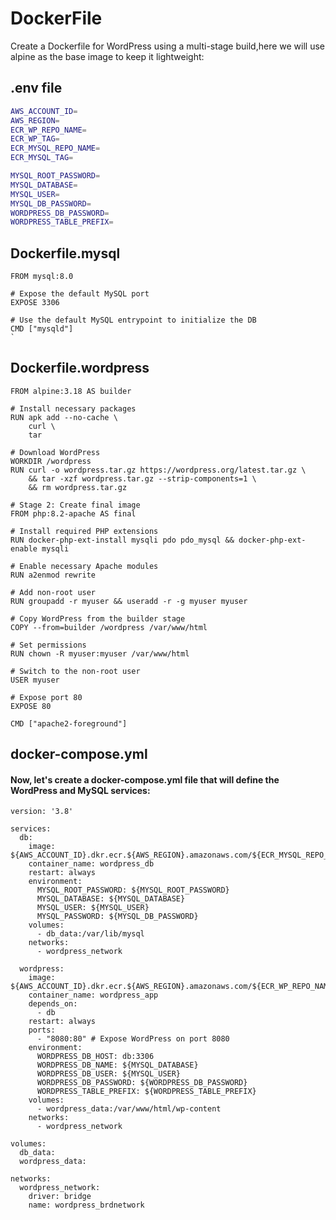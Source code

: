 # DockerFile

Create a Dockerfile for WordPress using a multi-stage build,here we will use alpine as the base image to keep it lightweight:

## .env file

```bash
AWS_ACCOUNT_ID=
AWS_REGION=
ECR_WP_REPO_NAME=
ECR_WP_TAG=
ECR_MYSQL_REPO_NAME=
ECR_MYSQL_TAG=

MYSQL_ROOT_PASSWORD=
MYSQL_DATABASE=
MYSQL_USER=
MYSQL_DB_PASSWORD=
WORDPRESS_DB_PASSWORD=
WORDPRESS_TABLE_PREFIX=
```

## Dockerfile.mysql

```# Use the official MySQL image as the base
FROM mysql:8.0

# Expose the default MySQL port
EXPOSE 3306

# Use the default MySQL entrypoint to initialize the DB
CMD ["mysqld"]
`
```

## Dockerfile.wordpress

```# Stage 1: Build WordPress with Alpine Linux
FROM alpine:3.18 AS builder

# Install necessary packages
RUN apk add --no-cache \
    curl \
    tar

# Download WordPress
WORKDIR /wordpress
RUN curl -o wordpress.tar.gz https://wordpress.org/latest.tar.gz \
    && tar -xzf wordpress.tar.gz --strip-components=1 \
    && rm wordpress.tar.gz

# Stage 2: Create final image
FROM php:8.2-apache AS final

# Install required PHP extensions
RUN docker-php-ext-install mysqli pdo pdo_mysql && docker-php-ext-enable mysqli

# Enable necessary Apache modules
RUN a2enmod rewrite

# Add non-root user
RUN groupadd -r myuser && useradd -r -g myuser myuser

# Copy WordPress from the builder stage
COPY --from=builder /wordpress /var/www/html

# Set permissions
RUN chown -R myuser:myuser /var/www/html

# Switch to the non-root user
USER myuser

# Expose port 80
EXPOSE 80

CMD ["apache2-foreground"]
```

## docker-compose.yml

#### Now, let's create a docker-compose.yml file that will define the WordPress and MySQL services:

```
version: '3.8'

services:
  db:
    image: ${AWS_ACCOUNT_ID}.dkr.ecr.${AWS_REGION}.amazonaws.com/${ECR_MYSQL_REPO_NAME}:${ECR_MYSQL_TAG}
    container_name: wordpress_db
    restart: always
    environment:
      MYSQL_ROOT_PASSWORD: ${MYSQL_ROOT_PASSWORD} 
      MYSQL_DATABASE: ${MYSQL_DATABASE}          
      MYSQL_USER: ${MYSQL_USER}                  
      MYSQL_PASSWORD: ${MYSQL_DB_PASSWORD}       
    volumes:
      - db_data:/var/lib/mysql
    networks:
      - wordpress_network

  wordpress:
    image: ${AWS_ACCOUNT_ID}.dkr.ecr.${AWS_REGION}.amazonaws.com/${ECR_WP_REPO_NAME}:${ECR_WP_TAG}
    container_name: wordpress_app
    depends_on:
      - db
    restart: always
    ports:
      - "8080:80" # Expose WordPress on port 8080
    environment:
      WORDPRESS_DB_HOST: db:3306
      WORDPRESS_DB_NAME: ${MYSQL_DATABASE}
      WORDPRESS_DB_USER: ${MYSQL_USER}
      WORDPRESS_DB_PASSWORD: ${WORDPRESS_DB_PASSWORD}
      WORDPRESS_TABLE_PREFIX: ${WORDPRESS_TABLE_PREFIX}
    volumes:
      - wordpress_data:/var/www/html/wp-content
    networks:
      - wordpress_network

volumes:
  db_data:
  wordpress_data:

networks:
  wordpress_network:
    driver: bridge
    name: wordpress_brdnetwork
```
